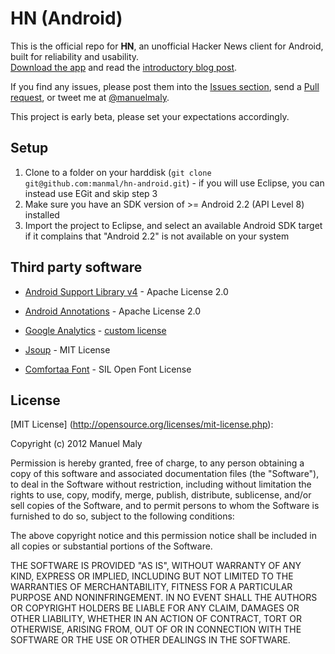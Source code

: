 HN (Android)
============

This is the official repo for **HN**, an unofficial Hacker News client for Android, built for reliability and usability.  
[Download the app](https://play.google.com/store/apps/details?id=com.manuelmaly.hn) and read the [introductory blog post](http://manuelmaly.com/blog/HN-Hacker-News-Reader/).

If you find any issues, please post them into the [Issues section](https://github.com/manmal/hn-android/issues), send a
[Pull request](https://github.com/manmal/hn-android/pulls), or tweet me at [@manuelmaly](https://twitter.com/manuelmaly/).

This project is early beta, please set your expectations accordingly.

Setup
-----

1. Clone to a folder on your harddisk (```git clone git@github.com:manmal/hn-android.git```) - if you will use Eclipse, you can instead use EGit and skip step 3
2. Make sure you have an SDK version of >= Android 2.2 (API Level 8) installed
3. Import the project to Eclipse, and select an available Android SDK target if it complains that "Android 2.2" is not available on your system

Third party software
--------------------

* [Android Support Library v4](http://developer.android.com/tools/extras/support-library.html) - Apache License 2.0
* [Android Annotations](https://github.com/excilys/androidannotations) - Apache License 2.0
* [Google Analytics](http://www.google.com/analytics/) - [custom license](http://www.google.com/intl/en/analytics/tos_content.html)
* [Jsoup](http://jsoup.org) - MIT License

* [Comfortaa Font](http://www.google.com/webfonts/specimen/Comfortaa) - SIL Open Font License

License
-------

[MIT License] (http://opensource.org/licenses/mit-license.php):

Copyright (c) 2012 Manuel Maly

Permission is hereby granted, free of charge, to any person obtaining a copy of this software and associated documentation files (the "Software"), to deal in the Software without restriction, including without limitation the rights to use, copy, modify, merge, publish, distribute, sublicense, and/or sell copies of the Software, and to permit persons to whom the Software is furnished to do so, subject to the following conditions:

The above copyright notice and this permission notice shall be included in all copies or substantial portions of the Software.

THE SOFTWARE IS PROVIDED "AS IS", WITHOUT WARRANTY OF ANY KIND, EXPRESS OR IMPLIED, INCLUDING BUT NOT LIMITED TO THE WARRANTIES OF MERCHANTABILITY, FITNESS FOR A PARTICULAR PURPOSE AND NONINFRINGEMENT. IN NO EVENT SHALL THE AUTHORS OR COPYRIGHT HOLDERS BE LIABLE FOR ANY CLAIM, DAMAGES OR OTHER LIABILITY, WHETHER IN AN ACTION OF CONTRACT, TORT OR OTHERWISE, ARISING FROM, OUT OF OR IN CONNECTION WITH THE SOFTWARE OR THE USE OR OTHER DEALINGS IN THE SOFTWARE.